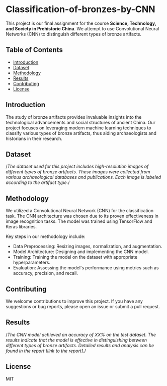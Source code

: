 # Classification-of-bronzes-by-CNN

This project is our final assignment for the course **Science, Technology, and Society in Prehistoric China**. We attempt to use Convolutional Neural Networks (CNN) to distinguish different types of bronze artifacts.

## Table of Contents

- [Introduction](#introduction)
- [Dataset](#dataset)
- [Methodology](#methodology)
- [Results](#results)
- [Contributing](#contributing)
- [License](#license)

## Introduction

The study of bronze artifacts provides invaluable insights into the technological advancements and social structures of ancient China. Our project focuses on leveraging modern machine learning techniques to classify various types of bronze artifacts, thus aiding archaeologists and historians in their research.

## Dataset

/*The dataset used for this project includes high-resolution images of different types of bronze artifacts. These images were collected from various archaeological databases and publications. Each image is labeled according to the artifact type.*/

## Methodology

We utilized a Convolutional Neural Network (CNN) for the classification task. The CNN architecture was chosen due to its proven effectiveness in image recognition tasks. The model was trained using TensorFlow and Keras libraries.

Key steps in our methodology include:
- Data Preprocessing: Resizing images, normalization, and augmentation.
- Model Architecture: Designing and implementing the CNN model.
- Training: Training the model on the dataset with appropriate hyperparameters.
- Evaluation: Assessing the model's performance using metrics such as accuracy, precision, and recall.

## Contributing

We welcome contributions to improve this project. If you have any suggestions or bug reports, please open an issue or submit a pull request.

## Results

/*The CNN model achieved an accuracy of XX% on the test dataset. The results indicate that the model is effective in distinguishing between different types of bronze artifacts. Detailed results and analysis can be found in the report [link to the report].*/

## License

MIT
